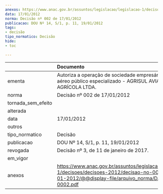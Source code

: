 ```yaml
---
anexos: https://www.anac.gov.br/assuntos/legislacao/legislacao-1/decisoes/decisoes-2012/decisao-no-002-de-17-01-2012/@@display-file/arquivo_norma/DA2012-0002.pdf
data: 17/01/2012
norma: Decisão nº 002 de 17/01/2012
publicacao: DOU Nº 14, S/1, p. 11, 19/01/2012
tags:
- decisão
tipo_normatico: Decisão
hide: 
- toc 
 
---
```


|                    | Documento                                                                                                                                                 |
|:-------------------|:----------------------------------------------------------------------------------------------------------------------------------------------------------|
| ementa             | Autoriza a operação de sociedade empresária de serviço aéreo público especializado - AGRISUL AVIAÇÃO AGRÍCOLA LTDA.                                       |
| norma              | Decisão nº 002 de 17/01/2012                                                                                                                              |
| tornada_sem_efeito |                                                                                                                                                           |
| alterada           |                                                                                                                                                           |
| data               | 17/01/2012                                                                                                                                                |
| outros             |                                                                                                                                                           |
| tipo_normatico     | Decisão                                                                                                                                                   |
| publicacao         | DOU Nº 14, S/1, p. 11, 19/01/2012                                                                                                                         |
| revogada           | Decisão nº 3, de 11 de janeiro de 2017.                                                                                                                   |
| em_vigor           |                                                                                                                                                           |
| anexos             | https://www.anac.gov.br/assuntos/legislacao/legislacao-1/decisoes/decisoes-2012/decisao-no-002-de-17-01-2012/@@display-file/arquivo_norma/DA2012-0002.pdf |